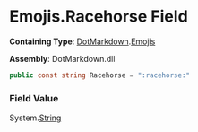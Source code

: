 # Emojis\.Racehorse Field

**Containing Type**: [DotMarkdown](../../README.md)\.[Emojis](../README.md)

**Assembly**: DotMarkdown\.dll

```csharp
public const string Racehorse = ":racehorse:"
```

### Field Value

System\.[String](https://docs.microsoft.com/en-us/dotnet/api/system.string)